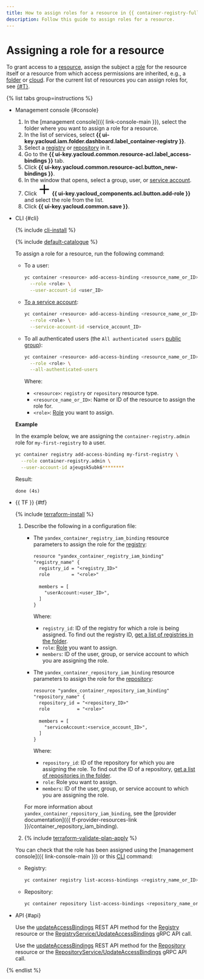```yaml
---
title: How to assign roles for a resource in {{ container-registry-full-name }}
description: Follow this guide to assign roles for a resource.
---
```


# Assigning a role for a resource

To grant access to a [resource](../../../iam/concepts/access-control/resources-with-access-control.md), assign the subject a [role](../../../iam/concepts/access-control/roles.md) for the resource itself or a resource from which access permissions are inherited, e.g., a [folder](../../../resource-manager/concepts/resources-hierarchy.md#folder) or [cloud](../../../resource-manager/concepts/resources-hierarchy.md#cloud). For the current list of resources you can assign roles for, see [{#T}](../../security/index.md#resources).

{% list tabs group=instructions %}

- Management console {#console}

  1. In the [management console]({{ link-console-main }}), select the folder where you want to assign a role for a resource.
  1. In the list of services, select **{{ ui-key.yacloud.iam.folder.dashboard.label_container-registry }}**.
  1. Select a [registry](../../concepts/registry.md) or [repository](../../concepts/repository.md) in it.
  1. Go to the **{{ ui-key.yacloud.common.resource-acl.label_access-bindings }}** tab.
  1. Click **{{ ui-key.yacloud.common.resource-acl.button_new-bindings }}**.
  1. In the window that opens, select a group, user, or [service account](../../../iam/concepts/users/service-accounts.md).
  1. Click ![image](../../../_assets/console-icons/plus.svg) **{{ ui-key.yacloud_components.acl.button.add-role }}** and select the role from the list.
  1. Click **{{ ui-key.yacloud.common.save }}**.

- CLI {#cli}

  {% include [cli-install](../../../_includes/cli-install.md) %}

  {% include [default-catalogue](../../../_includes/default-catalogue.md) %}

  To assign a role for a resource, run the following command:

  * To a user:

    ```bash
    yc container <resource> add-access-binding <resource_name_or_ID> \
      --role <role> \
      --user-account-id <user_ID>
    ```

  * [To a service account](../../../iam/concepts/users/service-accounts.md):

    ```bash
    yc container <resource> add-access-binding <resource_name_or_ID> \
      --role <role> \
      --service-account-id <service_account_ID>
    ```

  * To all authenticated users (the `All authenticated users` [public group](../../../iam/concepts/access-control/public-group.md)):

    ```bash
    yc container <resource> add-access-binding <resource_name_or_ID> \
      --role <role> \
      --all-authenticated-users
    ```

    Where:
    * `<resource>`: `registry` or `repository` resource type.
    * `<resource_name_or_ID>`: Name or ID of the resource to assign the role for.
    * `<role>`: [Role](../../security/index.md#service-roles) you want to assign.
  
  **Example**

  In the example below, we are assigning the `container-registry.admin` role for `my-first-registry` to a user.

  ```bash
  yc container registry add-access-binding my-first-registry \
    --role container-registry.admin \
    --user-account-id ajeugsk5ubk6********
  ```

  Result:

  ```text
  done (4s)
  ```

- {{ TF }} {#tf}

  {% include [terraform-install](../../../_includes/terraform-install.md) %}

  1. Describe the following in a configuration file:
     * The `yandex_container_registry_iam_binding` resource parameters to assign the role for the [registry](../../concepts/registry.md):

       ```
       resource "yandex_container_registry_iam_binding" "registry_name" {
         registry_id = "<registry_ID>"
         role        = "<role>"
       
         members = [
           "userAccount:<user_ID>",
         ]
       }
       ```

       Where:
       * `registry_id`: ID of the registry for which a role is being assigned. To find out the registry ID, [get a list of registries in the folder](../registry/registry-list.md#registry-list).
       * `role`: [Role](../../security/index.md#service-roles) you want to assign.
       * `members`: ID of the user, group, or service account to which you are assigning the role.
     
     * The `yandex_container_repository_iam_binding` resource parameters to assign the role for the [repository](../../concepts/repository.md):

       ```
       resource "yandex_container_repository_iam_binding" "repository_name" {
         repository_id = "<repository_ID>"
         role          = "<role>"
       
         members = [
           "serviceAccount:<service_account_ID>",
         ]
       }
       ```

       Where:
       * `repository_id`: ID of the repository for which you are assigning the role. To find out the ID of a repository, [get a list of repositories in the folder](../repository/repository-list.md#repository-list).
       * `role`: Role you want to assign.
       * `members`: ID of the user, group, or service account to which you are assigning the role.

     For more information about `yandex_container_repository_iam_binding`, see the [provider documentation]({{ tf-provider-resources-link }}/container_repository_iam_binding).
  
  1. {% include [terraform-validate-plan-apply](../../../_tutorials/_tutorials_includes/terraform-validate-plan-apply.md) %}

  You can check that the role has been assigned using the [management console]({{ link-console-main }}) or this [CLI](../../../cli/quickstart.md) command:

     * Registry:

       ```bash
       yc container registry list-access-bindings <registry_name_or_ID>
       ```

     * Repository:

       ```bash
       yc container repository list-access-bindings <repository_name_or_ID>
       ```

- API {#api}

  Use the [updateAccessBindings](../../api-ref/Registry/updateAccessBindings.md) REST API method for the [Registry](../../api-ref/Registry/index.md) resource or the [RegistryService/UpdateAccessBindings](../../api-ref/grpc/Registry/updateAccessBindings.md) gRPC API call.

  Use the [updateAccessBindings](../../api-ref/Repository/updateAccessBindings.md) REST API method for the [Repository](../../api-ref/Repository/index.md) resource or the [RepositoryService/UpdateAccessBindings](../../api-ref/grpc/Repository/updateAccessBindings.md) gRPC API call.

{% endlist %}
